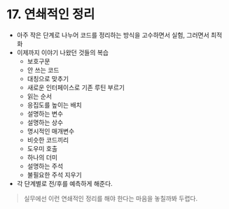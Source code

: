 # 17. 연쇄적인 정리
- 아주 작은 단계로 나누어 코드를 정리하는 방식을 고수하면서 실험, 그러면서 최적화
- 이제까지 이야기 나왔던 것들의 복습
  - 보호구문
  - 안 쓰는 코드
  - 대칭으로 맞추기
  - 새로운 인터페이스로 기존 루틴 부르기
  - 읽는 순서
  - 응집도를 높이는 배치
  - 설명하는 변수
  - 설명하는 상수
  - 명시적인 매개변수
  - 비슷한 코드끼리
  - 도우미 호출
  - 하나의 더미
  - 설명하는 주석
  - 불필요한 주석 지우기
- 각 단계별로 전/후를 예측하게 해준다.

> 실무에선 이런 연쇄적인 정리를 해야 한다는 마음을 놓칠까봐 두렵다.